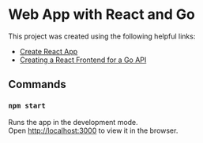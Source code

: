 # Web App with React and Go

This project was created using the following helpful links:
- [Create React App](https://github.com/facebook/create-react-app)
- [Creating a React Frontend for a Go API](https://rshipp.com/go-react-frontend/)

## Commands

### `npm start`

Runs the app in the development mode.\
Open [http://localhost:3000](http://localhost:3000) to view it in the browser.


